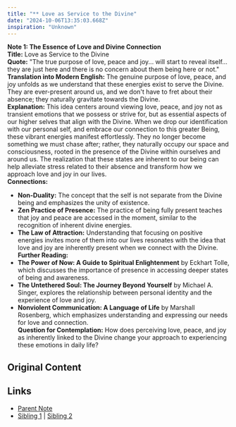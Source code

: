 ```yaml
---
title: "** Love as Service to the Divine"
date: "2024-10-06T13:35:03.668Z"
inspiration: "Unknown"
---
```


  
**Note 1: The Essence of Love and Divine Connection**  
**Title:** Love as Service to the Divine  
**Quote:** "The true purpose of love, peace and joy... will start to reveal itself... they are just here and there is no concern about them being here or not."  
**Translation into Modern English:** The genuine purpose of love, peace, and joy unfolds as we understand that these energies exist to serve the Divine. They are ever-present around us, and we don't have to fret about their absence; they naturally gravitate towards the Divine.  
**Explanation:** This idea centers around viewing love, peace, and joy not as transient emotions that we possess or strive for, but as essential aspects of our higher selves that align with the Divine. When we drop our identification with our personal self, and embrace our connection to this greater Being, these vibrant energies manifest effortlessly. They no longer become something we must chase after; rather, they naturally occupy our space and consciousness, rooted in the presence of the Divine within ourselves and around us. The realization that these states are inherent to our being can help alleviate stress related to their absence and transform how we approach love and joy in our lives.  
**Connections:**  
- **Non-Duality:** The concept that the self is not separate from the Divine being and emphasizes the unity of existence.  
- **Zen Practice of Presence:** The practice of being fully present teaches that joy and peace are accessed in the moment, similar to the recognition of inherent divine energies.  
- **The Law of Attraction:** Understanding that focusing on positive energies invites more of them into our lives resonates with the idea that love and joy are inherently present when we connect with the Divine.  
**Further Reading:**  
- **The Power of Now: A Guide to Spiritual Enlightenment** by Eckhart Tolle, which discusses the importance of presence in accessing deeper states of being and awareness.  
- **The Untethered Soul: The Journey Beyond Yourself** by Michael A. Singer, explores the relationship between personal identity and the experience of love and joy.  
- **Nonviolent Communication: A Language of Life** by Marshall Rosenberg, which emphasizes understanding and expressing our needs for love and connection.  
**Question for Contemplation:** How does perceiving love, peace, and joy as inherently linked to the Divine change your approach to experiencing these emotions in daily life?  



## Original Content



## Links

- [Parent Note](/parent-note.md)
- [Sibling 1](/zettel1.md) | [Sibling 2](/zettel2.md)
